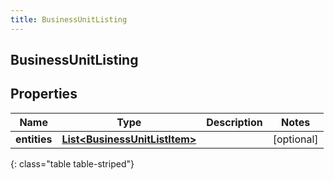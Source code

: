 ```yaml
---
title: BusinessUnitListing
---
```


## BusinessUnitListing

## Properties

| Name         | Type                                                                                 | Description | Notes      |
| ------------ | ------------------------------------------------------------------------------------ | ----------- | ---------- |
| **entities** | <!----><!---->[**List&lt;BusinessUnitListItem&gt;**](BusinessUnitListItem.md)<!----> |             | [optional] |

{: class="table table-striped"}
